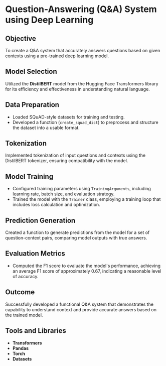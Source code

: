 # Question-Answering (Q&A) System using Deep Learning

## Objective
To create a Q&A system that accurately answers questions based on given contexts using a pre-trained deep learning model.

## Model Selection
Utilized the **DistilBERT** model from the Hugging Face Transformers library for its efficiency and effectiveness in understanding natural language.

## Data Preparation
- Loaded SQuAD-style datasets for training and testing.
- Developed a function (`create_squad_dict`) to preprocess and structure the dataset into a usable format.

## Tokenization
Implemented tokenization of input questions and contexts using the DistilBERT tokenizer, ensuring compatibility with the model.

## Model Training
- Configured training parameters using `TrainingArguments`, including learning rate, batch size, and evaluation strategy.
- Trained the model with the `Trainer` class, employing a training loop that includes loss calculation and optimization.

## Prediction Generation
Created a function to generate predictions from the model for a set of question-context pairs, comparing model outputs with true answers.

## Evaluation Metrics
- Computed the F1 score to evaluate the model's performance, achieving an average F1 score of approximately 0.67, indicating a reasonable level of accuracy.

## Outcome
Successfully developed a functional Q&A system that demonstrates the capability to understand context and provide accurate answers based on the trained model.

## Tools and Libraries
- **Transformers**
- **Pandas**
- **Torch**
- **Datasets**


